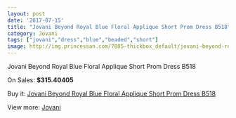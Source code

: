 ```yaml
---
layout: post
date: '2017-07-15'
title: "Jovani Beyond Royal Blue Floral Applique Short Prom Dress B518"
category: Jovani
tags: ["jovani","dress","blue","beaded","short"]
image: http://img.princessan.com/7885-thickbox_default/jovani-beyond-royal-blue-floral-applique-short-prom-dress-b518.jpg
---
```

Jovani Beyond Royal Blue Floral Applique Short Prom Dress B518

On Sales: **$315.40405**
<a href="https://www.princessan.com/en/jovani/3464-jovani-beyond-royal-blue-floral-applique-short-prom-dress-b518.html"><amp-img layout="responsive" width="600" height="600" src="//img.princessan.com/7885-thickbox_default/jovani-beyond-royal-blue-floral-applique-short-prom-dress-b518.jpg" alt="Jovani Beyond Royal Blue Floral Applique Short Prom Dress B518 0" /></a>
<a href="https://www.princessan.com/en/jovani/3464-jovani-beyond-royal-blue-floral-applique-short-prom-dress-b518.html"><amp-img layout="responsive" width="600" height="600" src="//img.princessan.com/7886-thickbox_default/jovani-beyond-royal-blue-floral-applique-short-prom-dress-b518.jpg" alt="Jovani Beyond Royal Blue Floral Applique Short Prom Dress B518 1" /></a>

Buy it: [Jovani Beyond Royal Blue Floral Applique Short Prom Dress B518](https://www.princessan.com/en/jovani/3464-jovani-beyond-royal-blue-floral-applique-short-prom-dress-b518.html "Jovani Beyond Royal Blue Floral Applique Short Prom Dress B518")

View more: [Jovani](https://www.princessan.com/en/26-jovani "Jovani")